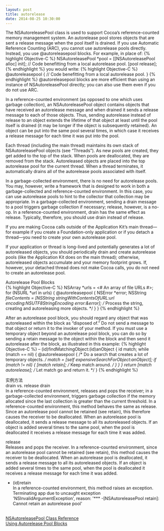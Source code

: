 ```yaml
---
layout: post
title: autorelease
date: 2014-08-25 10:30:00
---
```


The NSAutoreleasePool class is used to support Cocoa’s reference-counted memory management system. An autorelease pool stores objects that are sent a release message when the pool itself is drained.
If you use Automatic Reference Counting (ARC), you cannot use autorelease pools directly. Instead, you use @autoreleasepool blocks. For example, in place of:
{% highlight Objective-C %}
NSAutoreleasePool *pool = [[NSAutoreleasePool alloc] init];
// Code benefitting from a local autorelease pool.
[pool release];
{% endhighlight %}
you would write:
{% highlight Objective-C %}
@autoreleasepool {
    // Code benefitting from a local autorelease pool.
}
{% endhighlight %}
@autoreleasepool blocks are more efficient than using an instance of NSAutoreleasePool directly; you can also use them even if you do not use ARC.

In a reference-counted environment (as opposed to one which uses garbage collection), an NSAutoreleasePool object contains objects that have received an autorelease message and when drained it sends a release message to each of those objects. Thus, sending autorelease instead of release to an object extends the lifetime of that object at least until the pool itself is drained (it may be longer if the object is subsequently retained). An object can be put into the same pool several times, in which case it receives a release message for each time it was put into the pool.

Each thread (including the main thread) maintains its own stack of NSAutoreleasePool objects (see “Threads”). As new pools are created, they get added to the top of the stack. When pools are deallocated, they are removed from the stack. Autoreleased objects are placed into the top autorelease pool for the current thread. When a thread terminates, it automatically drains all of the autorelease pools associated with itself.

In a garbage-collected environment, there is no need for autorelease pools. You may, however, write a framework that is designed to work in both a garbage-collected and reference-counted environment. In this case, you can use autorelease pools to hint to the collector that collection may be appropriate. In a garbage-collected environment, sending a drain message to a pool triggers garbage collection if necessary; release, however, is a no-op. In a reference-counted environment, drain has the same effect as release. Typically, therefore, you should use drain instead of release.

If you are making Cocoa calls outside of the Application Kit’s main thread—for example if you create a Foundation-only application or if you detach a thread—you need to create your own autorelease pool.

If your application or thread is long-lived and potentially generates a lot of autoreleased objects, you should periodically drain and create autorelease pools (like the Application Kit does on the main thread); otherwise, autoreleased objects accumulate and your memory footprint grows. If, however, your detached thread does not make Cocoa calls, you do not need to create an autorelease pool.

Autorelease Pool Blocks<br/>
{% highlight Objective-C %}
NSArray *urls = <# An array of file URLs #>;
for (NSURL *url in urls) { 
@autoreleasepool {
    NSError *error;
    NSString *fileContents = [NSString stringWithContentsOfURL:url
                                     encoding:NSUTF8StringEncoding error:&error];
    /* Process the string, creating and autoreleasing more objects. */
}
}
{% endhighlight %}

After an autorelease pool block, you should regard any object that was autoreleased within the block as “disposed of.” Do not send a message to that object or return it to the invoker of your method. If you must use a temporary object beyond an autorelease pool block, you can do so by sending a retain message to the object within the block and then send it autorelease after the block, as illustrated in this example:
{% highlight Objective-C %}
– (id)findMatchingObject:(id)anObject {
    id match;
    while (match == nil) {
        @autoreleasepool {
            /* Do a search that creates a lot of temporary objects. */
            match = [self expensiveSearchForObject:anObject];
            if (match != nil) {
                [match retain]; /* Keep match around. */
            }
        }
    }
    return [match autorelease];   /* Let match go and return it. */
}
{% endhighlight %}

实例方法<br/>
drain vs. release
drain<br/>
In a reference-counted environment, releases and pops the receiver; in a garbage-collected environment, triggers garbage collection if the memory allocated since the last collection is greater than the current threshold.
In a reference-counted environment, this method behaves the same as release. Since an autorelease pool cannot be retained (see retain), this therefore causes the receiver to be deallocated. When an autorelease pool is deallocated, it sends a release message to all its autoreleased objects. If an object is added several times to the same pool, when the pool is deallocated it receives a release message for each time it was added.

release<br/>
Releases and pops the receiver.
In a reference-counted environment, since an autorelease pool cannot be retained (see retain), this method causes the receiver to be deallocated. When an autorelease pool is deallocated, it sends a release message to all its autoreleased objects. If an object is added several times to the same pool, when the pool is deallocated it receives a release message for each time it was added.

- (id)retain<br/>
In a reference-counted environment, this method raises an exception.
Terminating app due to uncaught exception 'NSInvalidArgumentException', reason: '*** -[NSAutoreleasePool retain]: Cannot retain an autorelease pool'



<br/>
<a href="https://developer.apple.com/library/ios/documentation/Cocoa/Reference/Foundation/Classes/NSAutoreleasePool_Class/Reference/Reference.html" rel="external nofollow" target="_blank" class="muted">NSAutoreleasePool Class Reference</a>
<br/>
<a href="https://developer.apple.com/library/ios/documentation/Cocoa/Conceptual/MemoryMgmt/Articles/mmAutoreleasePools.html#//apple_ref/doc/uid/20000047" rel="external nofollow" target="_blank" class="muted">Using Autorelease Pool Blocks</a>
